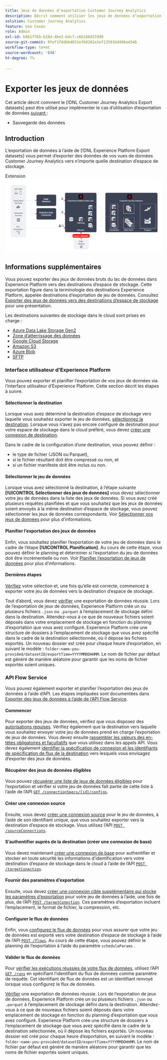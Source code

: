 ```yaml
---
title: Jeux de données d’exportation Customer Journey Analytics
description: Décrit comment utiliser les jeux de données d’exportation pour sauvegarder vos données.
solution: Customer Journey Analytics
feature: Use Cases
role: Admin
exl-id: b861f765-b18d-4be2-b4c7-c66186d37d99
source-git-commit: 9fef1fddbb4b51efb9282e3ef13501bd498a4546
workflow-type: tm+mt
source-wordcount: '848'
ht-degree: 7%

---
```


# Exporter les jeux de données

Cet article décrit comment le [!DNL Customer Journey Analytics Export datasets] peut être utilisé pour implémenter le cas d’utilisation d’exportation de données [ suivant ](overview.md) :

- Sauvegarde des données

## Introduction

L’exportation de données à l’aide de [!DNL Experience Platform Export datasets] vous permet d’exporter des données de vos vues de données Customer Journey Analytics vers n’importe quelle destination d’espace de stockage.

Extension ![BI](../assets/export-datasets.svg)

## Informations supplémentaires

Vous pouvez exporter des jeux de données bruts du lac de données dans Experience Platform vers des destinations d’espace de stockage. Cette exportation figure dans la terminologie des destinations Experience Platform, appelée destinations d’exportation de jeu de données. Consultez [ Exporter des jeux de données vers des destinations d’espace de stockage ](https://experienceleague.adobe.com/fr/docs/experience-platform/destinations/ui/activate/export-datasets) pour une présentation.

Les destinations suivantes de stockage dans le cloud sont prises en charge :

- [Azure Data Lake Storage Gen2](https://experienceleague.adobe.com/en/docs/experience-platform/destinations/catalog/cloud-storage/adls-gen2)
- [Zone d’atterrissage des données](https://experienceleague.adobe.com/en/docs/experience-platform/destinations/catalog/cloud-storage/data-landing-zone)
- [Google Cloud Storage](https://experienceleague.adobe.com/en/docs/experience-platform/destinations/catalog/cloud-storage/google-cloud-storage)
- [Amazon S3](https://experienceleague.adobe.com/en/docs/experience-platform/destinations/catalog/cloud-storage/amazon-s3#changelog)
- [Azure Blob](https://experienceleague.adobe.com/en/docs/experience-platform/destinations/catalog/cloud-storage/azure-blob#changelog)
- [SFTP](https://experienceleague.adobe.com/en/docs/experience-platform/destinations/catalog/cloud-storage/sftp#changelog)


### Interface utilisateur d’Experience Platform

Vous pouvez exporter et planifier l’exportation de vos jeux de données via l’interface utilisateur d’Experience Platform. Cette section décrit les étapes à suivre.

#### Sélectionner la destination

Lorsque vous avez déterminé la destination d’espace de stockage vers laquelle vous souhaitez exporter le jeu de données, [sélectionnez la destination](https://experienceleague.adobe.com/en/docs/experience-platform/destinations/ui/activate/export-datasets#select-destination). Lorsque vous n’avez pas encore configuré de destination pour votre espace de stockage dans le cloud préféré, vous devez [créer une connexion de destination](https://experienceleague.adobe.com/en/docs/experience-platform/destinations/ui/connect-destination).

Dans le cadre de la configuration d’une destination, vous pouvez définir :

- le type de fichier (JSON ou Parquet),
- si le fichier résultant doit être compressé ou non, et
- si un fichier manifeste doit être inclus ou non.


#### Sélectionner le jeu de données

Lorsque vous avez sélectionné la destination, à l’étape suivante **[!UICONTROL Sélectionner des jeux de données]** vous devez sélectionner votre jeu de données dans la liste des jeux de données. Si vous avez créé plusieurs requêtes planifiées et que vous souhaitez que les jeux de données soient envoyés à la même destination d’espace de stockage, vous pouvez sélectionner les jeux de données correspondants. Voir [Sélectionner vos jeux de données](https://experienceleague.adobe.com/en/docs/experience-platform/destinations/ui/activate/export-datasets#select-datasets) pour plus d’informations.

#### Planifier l’exportation des jeux de données

Enfin, vous souhaitez planifier l’exportation de votre jeu de données dans le cadre de l’étape **[!UICONTROL Planification]**. Au cours de cette étape, vous pouvez définir le planning et déterminer si l’exportation du jeu de données doit être incrémentielle ou non. Voir [Planifier l’exportation de jeux de données](https://experienceleague.adobe.com/en/docs/experience-platform/destinations/ui/activate/export-datasets#scheduling) pour plus d’informations.


#### Dernières étapes

[Vérifiez](https://experienceleague.adobe.com/en/docs/experience-platform/destinations/ui/activate/export-datasets#review) votre sélection et, une fois qu’elle est correcte, commencez à exporter votre jeu de données vers la destination d’espace de stockage.

Tout d’abord, vous devez [vérifier](https://experienceleague.adobe.com/en/docs/experience-platform/destinations/ui/activate/export-datasets#verify) une exportation de données réussie. Lors de l’exportation de jeux de données, Experience Platform crée un ou plusieurs fichiers `.json` ou `.parquet` à l’emplacement de stockage défini dans la destination. Attendez-vous à ce que de nouveaux fichiers soient déposés dans votre emplacement de stockage en fonction du planning d’exportation que vous avez configuré. Experience Platform crée une structure de dossiers à l’emplacement de stockage que vous avez spécifié dans le cadre de la destination sélectionnée, où il dépose les fichiers exportés. Un nouveau dossier est créé pour chaque heure d’exportation, en suivant le modèle : `folder-name-you-provided/datasetID/exportTime=YYYYMMDDHHMM`. Le nom de fichier par défaut est généré de manière aléatoire pour garantir que les noms de fichier exportés soient uniques.

### API Flow Service

Vous pouvez également exporter et planifier l’exportation des jeux de données à l’aide d’API. Les étapes impliquées sont documentées dans [Exporter des jeux de données à l’aide de l’API Flow Service](https://experienceleague.adobe.com/en/docs/experience-platform/destinations/api/export-datasets).

#### Commencer

Pour exporter des jeux de données, vérifiez que vous disposez des [autorisations requises](https://experienceleague.adobe.com/en/docs/experience-platform/destinations/api/export-datasets#permissions). Vérifiez également que la destination vers laquelle vous souhaitez envoyer votre jeu de données prend en charge l’exportation de jeux de données. Vous devez ensuite [rassembler les valeurs des en-têtes obligatoires et facultatifs](https://experienceleague.adobe.com/en/docs/experience-platform/destinations/api/export-datasets#gather-values-headers) que vous utilisez dans les appels API. Vous devez également [identifier la spécification de connexion et les identifiants de spécification de flux de la destination](https://experienceleague.adobe.com/en/docs/experience-platform/destinations/api/export-datasets#gather-connection-spec-flow-spec) vers lesquels vous envisagez d’exporter des jeux de données.

#### Récupérer des jeux de données éligibles

Vous pouvez [récupérer une liste de jeux de données éligibles](https://experienceleague.adobe.com/en/docs/experience-platform/destinations/api/export-datasets#retrieve-list-of-available-datasets) pour l’exportation et vérifier si votre jeu de données fait partie de cette liste à l’aide de l’API [`GET /connectionSpecs/{id}/configs`](https://developer.adobe.com/experience-platform-apis/references/destinations/#tag/Configurations/operation/getDatasets).


#### Créer une connexion source

Ensuite, vous devez [créer une connexion source](https://experienceleague.adobe.com/en/docs/experience-platform/destinations/api/export-datasets#create-source-connection) pour le jeu de données, à l’aide de son identifiant unique, que vous souhaitez exporter vers la destination d’espace de stockage. Vous utilisez l’API [`POST /sourceConnections`](https://developer.adobe.com/experience-platform-apis/references/destinations/#tag/Source-connections/operation/postSourceConnection).

#### S’authentifier auprès de la destination (créer une connexion de base)

Vous devez maintenant [créer une connexion de base](https://experienceleague.adobe.com/en/docs/experience-platform/destinations/api/export-datasets#create-base-connection) pour authentifier et stocker en toute sécurité les informations d’identification vers votre destination d’espace de stockage dans le cloud à l’aide de l’API [`POST /targetConection`](https://developer.adobe.com/experience-platform-apis/references/destinations/#tag/Target-connections/operation/postTargetConnection).


#### Fournir des paramètres d’exportation

Ensuite, vous devez [créer une connexion cible supplémentaire qui stocke les paramètres d’exportation](https://experienceleague.adobe.com/en/docs/experience-platform/destinations/api/export-datasets#create-target-connection) pour votre jeu de données à l’aide, une fois de plus, de l’API [`POST /targetConection`](https://developer.adobe.com/experience-platform-apis/references/destinations/#tag/Target-connections/operation/postTargetConnection). Ces paramètres d’exportation incluent l’emplacement, le format de fichier, la compression, etc.

#### Configurer le flux de données

Enfin, vous [configurez le flux de données](https://experienceleague.adobe.com/en/docs/experience-platform/destinations/api/export-datasets#create-dataflow) pour vous assurer que votre jeu de données est exporté vers votre destination d’espace de stockage à l’aide de l’API [`POST /flows`](https://developer.adobe.com/experience-platform-apis/references/destinations/#tag/Dataflows/operation/postFlow). Au cours de cette étape, vous pouvez définir le planning de l’exportation à l’aide du paramètre `scheduleParams` .

#### Valider le flux de données

Pour [vérifier les exécutions réussies de votre flux de données](https://experienceleague.adobe.com/en/docs/experience-platform/destinations/api/export-datasets#get-dataflow-runs), utilisez l’API [`GET /runs`](https://developer.adobe.com/experience-platform-apis/references/destinations/#tag/Dataflow-runs/operation/getFlowRuns) en spécifiant l’identifiant du flux de données comme paramètre de requête. Cet identifiant de flux de données est un identifiant renvoyé lorsque vous configurez le flux de données.

[Vérifier](https://experienceleague.adobe.com/en/docs/experience-platform/destinations/ui/activate/export-datasets#verify) une exportation de données réussie. Lors de l’exportation de jeux de données, Experience Platform crée un ou plusieurs fichiers `.json` ou `.parquet` à l’emplacement de stockage défini dans la destination. Attendez-vous à ce que de nouveaux fichiers soient déposés dans votre emplacement de stockage en fonction du planning d’exportation que vous avez configuré. Experience Platform crée une structure de dossiers à l’emplacement de stockage que vous avez spécifié dans le cadre de la destination sélectionnée, où il dépose les fichiers exportés. Un nouveau dossier est créé pour chaque heure d’exportation, en suivant le modèle : `folder-name-you-provided/datasetID/exportTime=YYYYMMDDHHMM`. Le nom de fichier par défaut est généré de manière aléatoire pour garantir que les noms de fichier exportés soient uniques.
